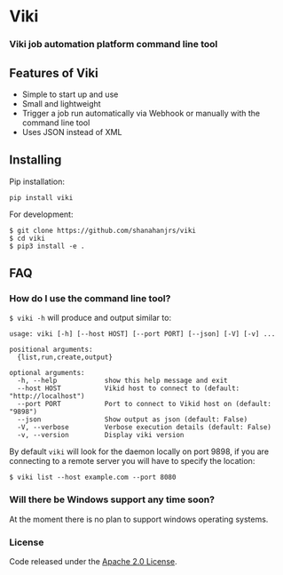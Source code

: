 # Viki

### Viki job automation platform command line tool

## Features of Viki
- Simple to start up and use
- Small and lightweight
- Trigger a job run automatically via Webhook or manually with the command line tool
- Uses JSON instead of XML

## Installing
Pip installation:
```
pip install viki
```

For development:
```
$ git clone https://github.com/shanahanjrs/viki
$ cd viki
$ pip3 install -e .
```

## FAQ

### How do I use the command line tool?
`$ viki -h` will produce and output similar to:

```
usage: viki [-h] [--host HOST] [--port PORT] [--json] [-V] [-v] ...

positional arguments:
  {list,run,create,output}

optional arguments:
  -h, --help            show this help message and exit
  --host HOST           Vikid host to connect to (default: "http://localhost")
  --port PORT           Port to connect to Vikid host on (default: "9898")
  --json                Show output as json (default: False)
  -V, --verbose         Verbose execution details (default: False)
  -v, --version         Display viki version
```

By default `viki` will look for the daemon locally on port 9898, if you are connecting to a remote server you will have to specify the location:

`$ viki list --host example.com --port 8080`

### Will there be Windows support any time soon?
At the moment there is no plan to support windows operating systems.

### License
Code released under the [Apache 2.0 License](https://github.com/shanahanjrs/viki/blob/master/LICENSE.md).
